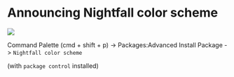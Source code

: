 
# Announcing Nightfall color scheme  

![](https://cdn.scotch.io/2/6s5lAn77RhGRWokqnMO8_vue.png)


  
Command Palette (cmd + shift + p) -> Packages:Advanced Install Package -> `Nightfall color scheme`  
  
(with `package control` installed)